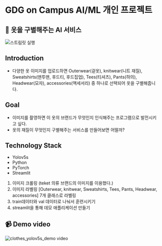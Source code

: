 # GDG on Campus AI/ML 개인 프로젝트



## 👕 옷을 구별해주는 AI 서비스 
![스트림릿 실행](https://github.com/user-attachments/assets/9c560a4b-2c99-4456-a0c5-e0d08d22ee7b)

## Introduction
- 다양한 옷 이미지를 업로드하면 Outerwear(겉옷), knitwear(니트 재질), Sweatshirts(맨투맨, 후드티, 후드집업), Tees(티셔츠), Pants(하의), Headwear(모자), accessories(액세서리) 중 하나로 선택되어 옷을 구별해줍니다.


## Goal
- 이미지를 촬영하면 이 옷의 브랜드가 무엇인지 인식해주는 프로그램으로 발전시키고 싶다.
- 옷의 재질이 무엇인지 구별해주는 서비스를 만들어보면 어떨까?

## Technology Stack 
- Yolov5s
- Python
- PyTorch
- Streamlit
  
1. 이미지 크롤링
   (teket 의류 브랜드의 이미지를 이용했다.)
2. 이미지 라벨링
    [Outerwear, knitwear, Sweatshirts, Tees, Pants, Headwear, accessories] 7개 클래스로 라벨링 
3. train데이터와 val 데이터로 나눠서 훈련시키기
4. streamlit을 통해 데모 애플리케이션 만들기
   
## 📹 Demo video
![clothes_yolov5s_demo video](https://github.com/user-attachments/assets/dfb8f9e8-31d1-4b9f-8df3-ff5b844c6121)


